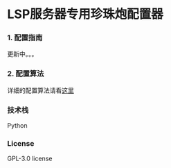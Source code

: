 # LSP服务器专用珍珠炮配置器

### 1. 配置指南

更新中。。。

### 2. 配置算法

详细的配置算法请看[这里](resources/docs/Config.pdf)

### 技术栈

Python

### License

GPL-3.0 license